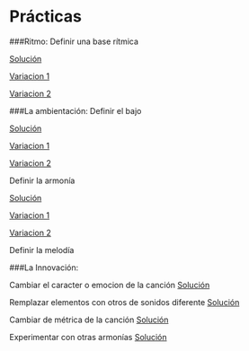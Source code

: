 # Prácticas

###Ritmo: 
Definir una base rítmica 

[Solución](001solucion.md)

[Variacion 1](002solucion.md)

[Variacion 2](003solucion.md)


###La ambientación: 
Definir el bajo 

[Solución](101solucion.md)

[Variacion 1](102solucion.md)

[Variacion 2](103solucion.md)


Definir la armonía 

[Solución](201solucion.md)

[Variacion 1](202solucion.md)

[Variacion 2](203solucion.md)

Definir la melodía   


###La Innovación:

Cambiar el caracter o emocion de la canción [Solución](301solucion.md)

Remplazar elementos con otros de sonidos diferente  [Solución](401solucion.md)

Cambiar de métrica de la canción      [Solución](501solucion.md)

Experimentar con otras armonías  [Solución](601solucion.md)































   
